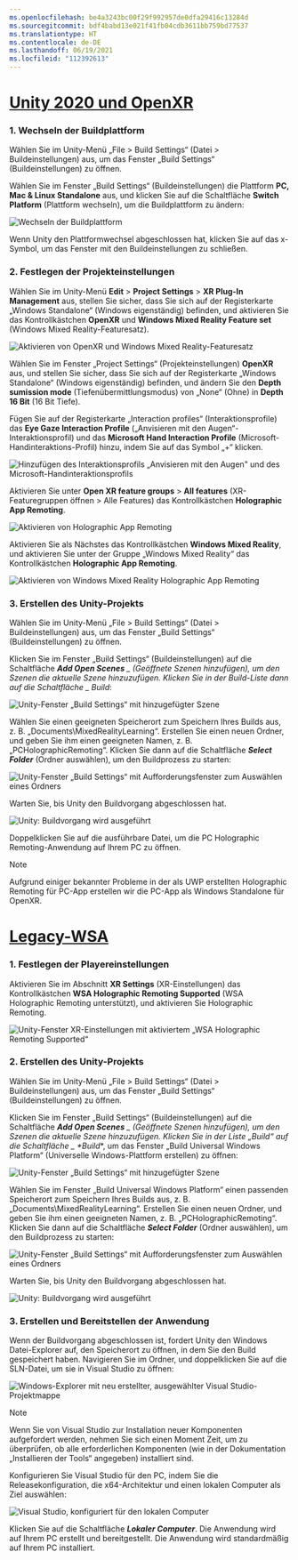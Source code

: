 ```yaml
---
ms.openlocfilehash: be4a3243bc00f29f992957de0dfa29416c13284d
ms.sourcegitcommit: bdf4babd13e021f41fb04cdb3611bb759bd77537
ms.translationtype: HT
ms.contentlocale: de-DE
ms.lasthandoff: 06/19/2021
ms.locfileid: "112392613"
---
```

# <a name="unity-2020--openxr"></a>[Unity 2020 und OpenXR](#tab/openxr)

### <a name="1-switching-build-platform"></a>1. Wechseln der Buildplattform

Wählen Sie im Unity-Menü „File > Build Settings“ (Datei > Buildeinstellungen) aus, um das Fenster „Build Settings“ (Buildeinstellungen) zu öffnen.

Wählen Sie im Fenster „Build Settings“ (Buildeinstellungen) die Plattform **PC, Mac & Linux Standalone** aus, und klicken Sie auf die Schaltfläche **Switch Platform** (Plattform wechseln), um die Buildplattform zu ändern:

![Wechseln der Buildplattform](../images/mrlearning-pc-holographic-remoting/Tutorial2-Section2-Step4-1.PNG)

Wenn Unity den Plattformwechsel abgeschlossen hat, klicken Sie auf das x-Symbol, um das Fenster mit den Buildeinstellungen zu schließen.

### <a name="2-set-the-project-settings"></a>2. Festlegen der Projekteinstellungen

Wählen Sie im Unity-Menü **Edit** > **Project Settings** > **XR Plug-In Management** aus, stellen Sie sicher, dass Sie sich auf der Registerkarte „Windows Standalone“ (Windows eigenständig) befinden, und aktivieren Sie das Kontrollkästchen **OpenXR** und **Windows Mixed Reality Feature set** (Windows Mixed Reality-Featuresatz).

![Aktivieren von OpenXR und Windows Mixed Reality-Featuresatz](../images/mrlearning-pc-holographic-remoting/Tutorial2-Section2-Step4-2.PNG)

Wählen Sie im Fenster „Project Settings“ (Projekteinstellungen) **OpenXR** aus, und stellen Sie sicher, dass Sie sich auf der Registerkarte „Windows Standalone“ (Windows eigenständig) befinden, und ändern Sie den **Depth sumission mode** (Tiefenübermittlungsmodus) von „None“ (Ohne) in **Depth 16 Bit** (16 Bit Tiefe).

Fügen Sie auf der Registerkarte „Interaction profiles“ (Interaktionsprofile) das **Eye Gaze Interaction Profile** („Anvisieren mit den Augen“-Interaktionsprofil) und das **Microsoft Hand Interaction Profile** (Microsoft-Handinteraktions-Profil) hinzu, indem Sie auf das Symbol „+“ klicken.

![Hinzufügen des Interaktionsprofils „Anvisieren mit den Augen" und des Microsoft-Handinteraktionsprofils](../images/mrlearning-pc-holographic-remoting/Tutorial2-Section2-Step4-3.PNG)

Aktivieren Sie unter **Open XR feature groups** > **All features** (XR-Featuregruppen öffnen > Alle Features) das Kontrollkästchen **Holographic App Remoting**.

![Aktivieren von Holographic App Remoting](../images/mrlearning-pc-holographic-remoting/Tutorial2-Section2-Step4-4.PNG)

Aktivieren Sie als Nächstes das Kontrollkästchen **Windows Mixed Reality**, und aktivieren Sie unter der Gruppe „Windows Mixed Reality“ das Kontrollkästchen **Holographic App Remoting**.

![Aktivieren von Windows Mixed Reality Holographic App Remoting](../images/mrlearning-pc-holographic-remoting/Tutorial2-Section2-Step4-5.PNG)

### <a name="3-build-the-unity-project"></a>3. Erstellen des Unity-Projekts

Wählen Sie im Unity-Menü „File > Build Settings“ (Datei > Buildeinstellungen) aus, um das Fenster „Build Settings“ (Buildeinstellungen) zu öffnen.

Klicken Sie im Fenster „Build Settings“ (Buildeinstellungen) auf die Schaltfläche ***Add Open Scenes** _ (Geöffnete Szenen hinzufügen), um den Szenen die aktuelle Szene hinzuzufügen. Klicken Sie in der Build-Liste dann auf die Schaltfläche _ *Build**:

![Unity-Fenster „Build Settings“ mit hinzugefügter Szene](../images/mrlearning-pc-holographic-remoting/Tutorial2-Section2-Step4-6.PNG)

Wählen Sie einen geeigneten Speicherort zum Speichern Ihres Builds aus, z. B. „Documents\MixedRealityLearning“. Erstellen Sie einen neuen Ordner, und geben Sie ihm einen geeigneten Namen, z. B. „PCHolographicRemoting“. Klicken Sie dann auf die Schaltfläche ***Select Folder*** (Ordner auswählen), um den Buildprozess zu starten:

![Unity-Fenster „Build Settings“ mit Aufforderungsfenster zum Auswählen eines Ordners](../images/mrlearning-pc-holographic-remoting/Tutorial2-Section2-Step4-7.png)

Warten Sie, bis Unity den Buildvorgang abgeschlossen hat.

![Unity: Buildvorgang wird ausgeführt](../images/mrlearning-pc-holographic-remoting/Tutorial2-Section2-Step4-8.png)

Doppelklicken Sie auf die ausführbare Datei, um die PC Holographic Remoting-Anwendung auf Ihrem PC zu öffnen.

> [!NOTE]
> Aufgrund einiger bekannter Probleme in der als UWP erstellten Holographic Remoting für PC-App erstellen wir die PC-App als Windows Standalone für OpenXR.


# <a name="legacy-wsa"></a>[Legacy-WSA](#tab/wsa)

### <a name="1-set-the-player-settings"></a>1. Festlegen der Playereinstellungen

Aktivieren Sie im Abschnitt **XR Settings** (XR-Einstellungen) das Kontrollkästchen **WSA Holographic Remoting Supported** (WSA Holographic Remoting unterstützt), und aktivieren Sie Holographic Remoting.

![Unity-Fenster XR-Einstellungen mit aktiviertem „WSA Holographic Remoting Supported“](../images/mrlearning-pc-holographic-remoting/Tutorial2-Section2-Step1-1.png)

### <a name="2-build-the-unity-project"></a>2. Erstellen des Unity-Projekts

Wählen Sie im Unity-Menü „File > Build Settings“ (Datei > Buildeinstellungen) aus, um das Fenster „Build Settings“ (Buildeinstellungen) zu öffnen.

Klicken Sie im Fenster „Build Settings“ (Buildeinstellungen) auf die Schaltfläche ***Add Open Scenes** _ (Geöffnete Szenen hinzufügen), um den Szenen die aktuelle Szene hinzuzufügen. Klicken Sie in der Liste „Build“ auf die Schaltfläche _ *_Build_**, um das Fenster „Build Universal Windows Platform“ (Universelle Windows-Plattform erstellen) zu öffnen:

![Unity-Fenster „Build Settings“ mit hinzugefügter Szene](../images/mrlearning-pc-holographic-remoting/Tutorial2-Section2-Step2-1.png)

Wählen Sie im Fenster „Build Universal Windows Platform“ einen passenden Speicherort zum Speichern Ihres Builds aus, z. B. „Documents\MixedRealityLearning“. Erstellen Sie einen neuen Ordner, und geben Sie ihm einen geeigneten Namen, z. B. „PCHolographicRemoting“. Klicken Sie dann auf die Schaltfläche ***Select Folder*** (Ordner auswählen), um den Buildprozess zu starten:

![Unity-Fenster „Build Settings“ mit Aufforderungsfenster zum Auswählen eines Ordners](../images/mrlearning-pc-holographic-remoting/Tutorial2-Section2-Step2-2.png)

Warten Sie, bis Unity den Buildvorgang abgeschlossen hat.

![Unity: Buildvorgang wird ausgeführt](../images/mrlearning-pc-holographic-remoting/Tutorial2-Section2-Step2-3.png)

### <a name="3-build-and-deploy-the-application"></a>3. Erstellen und Bereitstellen der Anwendung

Wenn der Buildvorgang abgeschlossen ist, fordert Unity den Windows Datei-Explorer auf, den Speicherort zu öffnen, in dem Sie den Build gespeichert haben. Navigieren Sie im Ordner, und doppelklicken Sie auf die SLN-Datei, um sie in Visual Studio zu öffnen:

![Windows-Explorer mit neu erstellter, ausgewählter Visual Studio-Projektmappe](../images/mrlearning-pc-holographic-remoting/Tutorial2-Section2-Step3-1.png)

> [!NOTE]
> Wenn Sie von Visual Studio zur Installation neuer Komponenten aufgefordert werden, nehmen Sie sich einen Moment Zeit, um zu überprüfen, ob alle erforderlichen Komponenten (wie in der Dokumentation „Installieren der Tools“ angegeben) installiert sind.

Konfigurieren Sie Visual Studio für den PC, indem Sie die Releasekonfiguration, die x64-Architektur und einen lokalen Computer als Ziel auswählen:

![Visual Studio, konfiguriert für den lokalen Computer](../images/mrlearning-pc-holographic-remoting/Tutorial2-Section2-Step3-2.png)

Klicken Sie auf die Schaltfläche ***Lokaler Computer***. Die Anwendung wird auf Ihrem PC erstellt und bereitgestellt. Die Anwendung wird standardmäßig auf Ihrem PC installiert.
